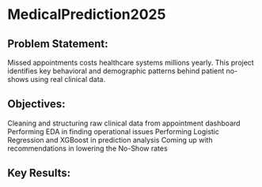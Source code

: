 # MedicalPrediction2025

## Problem Statement:
Missed appointments costs healthcare systems millions yearly. This project identifies key behavioral and demographic patterns behind patient no-shows using real clinical data.

## Objectives:
Cleaning and structuring raw clinical data from appointment dashboard
Performing EDA in finding operational issues
Performing Logistic Regression and XGBoost in prediction analysis
Coming up with recommendations in lowering the No-Show rates

## Key Results:
